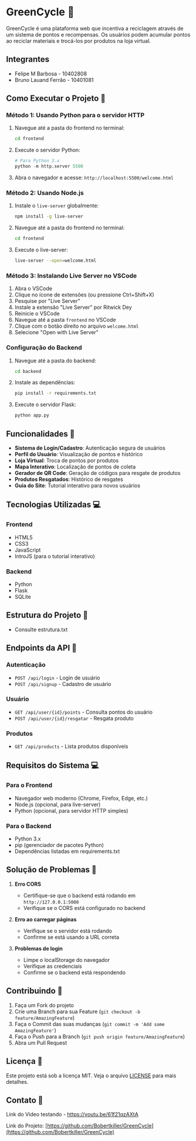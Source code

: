 # GreenCycle 🌱

GreenCycle é uma plataforma web que incentiva a reciclagem através de um sistema de pontos e recompensas. Os usuários podem acumular pontos ao reciclar materiais e trocá-los por produtos na loja virtual.

## Integrantes

- Felipe M Barbosa - 10402808
- Bruno Lauand Ferrão - 10401081

## Como Executar o Projeto 🚀

### Método 1: Usando Python para o servidor HTTP

1. Navegue até a pasta do frontend no terminal:
   ```bash
   cd frontend
   ```
2. Execute o servidor Python:
   ```python
   # Para Python 3.x
   python -m http.server 5500
   ```
3. Abra o navegador e acesse: `http://localhost:5500/welcome.html`

### Método 2: Usando Node.js

1. Instale o `live-server` globalmente:
   ```bash
   npm install -g live-server
   ```
2. Navegue até a pasta do frontend no terminal:
   ```bash
   cd frontend
   ```
3. Execute o live-server:
   ```bash
   live-server --open=welcome.html
   ```

### Método 3: Instalando Live Server no VSCode
1. Abra o VSCode
2. Clique no ícone de extensões (ou pressione Ctrl+Shift+X)
3. Pesquise por "Live Server"
4. Instale a extensão "Live Server" por Ritwick Dey
5. Reinicie o VSCode
6. Navegue até a pasta `frontend` no VSCode
7. Clique com o botão direito no arquivo `welcome.html`
8. Selecione "Open with Live Server"

### Configuração do Backend

1. Navegue até a pasta do backend:
   ```bash
   cd backend
   ```

2. Instale as dependências:
   ```bash
   pip install -r requirements.txt
   ```

3. Execute o servidor Flask:
   ```bash
   python app.py
   ```

## Funcionalidades 🚀

- **Sistema de Login/Cadastro**: Autenticação segura de usuários
- **Perfil do Usuário**: Visualização de pontos e histórico
- **Loja Virtual**: Troca de pontos por produtos
- **Mapa Interativo**: Localização de pontos de coleta
- **Gerador de QR Code**: Geração de códigos para resgate de produtos
- **Produtos Resgatados**: Histórico de resgates
- **Guia do Site**: Tutorial interativo para novos usuários

## Tecnologias Utilizadas 💻

### Frontend
- HTML5
- CSS3
- JavaScript
- IntroJS (para o tutorial interativo)

### Backend
- Python
- Flask
- SQLite

## Estrutura do Projeto 📁

- Consulte estrutura.txt

## Endpoints da API 🔌

### Autenticação
- `POST /api/login` - Login de usuário
- `POST /api/signup` - Cadastro de usuário

### Usuário
- `GET /api/user/{id}/points` - Consulta pontos do usuário
- `POST /api/user/{id}/resgatar` - Resgata produto

### Produtos
- `GET /api/products` - Lista produtos disponíveis

## Requisitos do Sistema 💻

### Para o Frontend
- Navegador web moderno (Chrome, Firefox, Edge, etc.)
- Node.js (opcional, para live-server)
- Python (opcional, para servidor HTTP simples)

### Para o Backend
- Python 3.x
- pip (gerenciador de pacotes Python)
- Dependências listadas em requirements.txt

## Solução de Problemas 🔧

1. **Erro CORS**
   - Certifique-se que o backend está rodando em `http://127.0.0.1:5000`
   - Verifique se o CORS está configurado no backend

2. **Erro ao carregar páginas**
   - Verifique se o servidor está rodando
   - Confirme se está usando a URL correta

3. **Problemas de login**
   - Limpe o localStorage do navegador
   - Verifique as credenciais
   - Confirme se o backend está respondendo

## Contribuindo 🤝

1. Faça um Fork do projeto
2. Crie uma Branch para sua Feature (`git checkout -b feature/AmazingFeature`)
3. Faça o Commit das suas mudanças (`git commit -m 'Add some AmazingFeature'`)
4. Faça o Push para a Branch (`git push origin feature/AmazingFeature`)
5. Abra um Pull Request

## Licença 📝

Este projeto está sob a licença MIT. Veja o arquivo [LICENSE](LICENSE) para mais detalhes.

## Contato 📧

Link do Video testando - https://youtu.be/61f21qzAXtA

Link do Projeto: [https://github.com/Bobertkiller/GreenCycle](https://github.com/Bobertkiller/GreenCycle)
